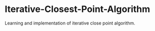 # Iterative-Closest-Point-Algorithm
Learning and implementation of iterative close point algorithm.
